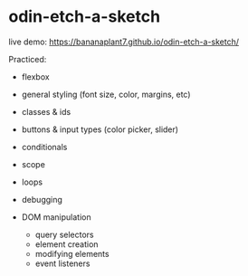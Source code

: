 # odin-etch-a-sketch

live demo: https://bananaplant7.github.io/odin-etch-a-sketch/

Practiced:

- flexbox
- general styling (font size, color, margins, etc)

- classes & ids
- buttons & input types (color picker, slider)

- conditionals
- scope 
- loops
- debugging

- DOM manipulation
    - query selectors
    - element creation
    - modifying elements
    - event listeners


